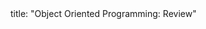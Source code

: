 <frontmatter>
title: "Object Oriented Programming: Review"
</frontmatter>

<include src="unit-inPage-asFlat.md" boilerplate />
